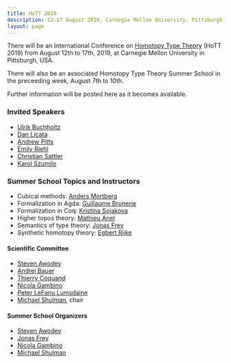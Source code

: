 ```yaml
---
title: HoTT 2019
description: 12–17 August 2019, Carnegie Mellon University, Pittsburgh, USA
layout: page
---
```


There will be an International Conference on [Homotopy Type
Theory](https://homotopytypetheory.org) (HoTT 2019) from August 12th to 17th,
2019, at Carnegie Mellon University in Pittsburgh, USA.

There will also be an associated Homotopy Type Theory Summer School in the
preceeding week, August 7th to 10th.

Further information will be posted here as it becomes available.

### Invited Speakers

* [Ulrik Buchholtz](https://www2.mathematik.tu-darmstadt.de/~buchholtz/)
* [Dan Licata](http://dlicata.web.wesleyan.edu)
* [Andrew Pitts](https://www.cl.cam.ac.uk/~amp12/)
* [Emily Riehl](http://www.math.jhu.edu/~eriehl/)
* [Christian Sattler](https://www.chalmers.se/en/staff/Pages/sattler.aspx)
* [Karol Szumilo](http://www1.maths.leeds.ac.uk/~pmtks/)

### Summer School Topics and Instructors

* Cubical methods: [Anders Mortberg](http://www.cs.cmu.edu/~amoertbe/)
* Formalization in Agda: [Guillaume Brunerie](https://guillaumebrunerie.github.io)
* Formalization in Coq: [Kristina Sojakova](http://www.cs.cornell.edu/~ks858/)
* Higher topos theory: [Mathieu Anel](http://mathieu.anel.free.fr)
* Semantics of type theory: [Jonas Frey](https://sites.google.com/site/jonasfreysite/)
* Synthetic homotopy theory: [Egbert Rijke](https://github.com/EgbertRijke)

#### Scientific Committee

* [Steven Awodey](https://www.andrew.cmu.edu/user/awodey/)
* [Andrej Bauer](http://www.andrej.com/)
* [Thierry Coquand](http://www.cse.chalmers.se/~coquand/)
* [Nicola Gambino](http://www1.maths.leeds.ac.uk/~pmtng/)
* [Peter LeFanu Lumsdaine](http://peterlefanulumsdaine.com)
* [Michael Shulman](http://home.sandiego.edu/~shulman/), chair

#### Summer School Organizers

* [Steven Awodey](https://www.andrew.cmu.edu/user/awodey/)
* [Jonas Frey](https://sites.google.com/site/jonasfreysite/)
* [Nicola Gambino](http://www1.maths.leeds.ac.uk/~pmtng/)
* [Michael Shulman](http://home.sandiego.edu/~shulman/)
